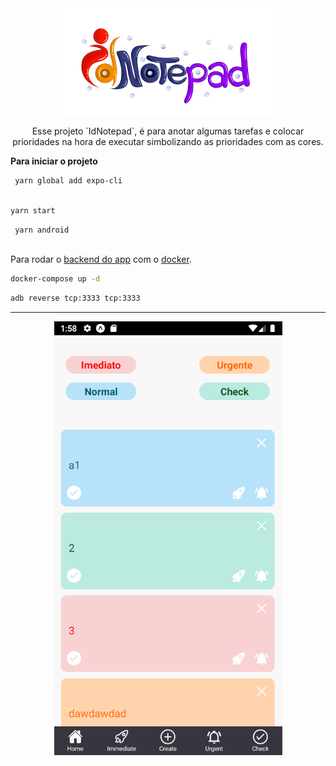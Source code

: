 
<div align="center">
<img src="./docs/idnotepad.png" />  
</div>

<p align="center">
Esse projeto `IdNotepad`, é para anotar algumas tarefas e colocar
prioridades na hora de executar simbolizando as prioridades com as cores.
</p>

**Para iniciar o projeto**

```bash
 yarn global add expo-cli
 
```

```bash
yarn start

```

```bash
 yarn android
 
```

Para rodar o [backend do app](https://github.com/Thales-Eduardo/Backend-IdNotepad) com o [docker](https://docs.docker.com/get-docker/).

```bash
docker-compose up -d

```

```bash
adb reverse tcp:3333 tcp:3333

```

---

<div align="center">
  
![Home](./docs/home.png)
</div>


